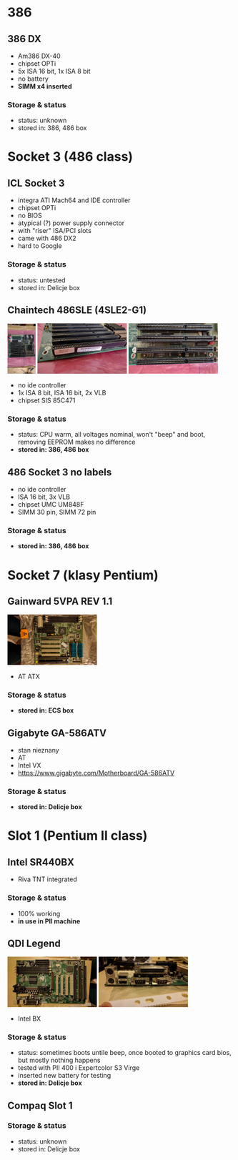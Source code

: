 # 386

## 386 DX
* Am386 DX-40
* chipset OPTi
* 5x ISA 16 bit, 1x ISA 8 bit 
* no battery
* **SIMM x4 inserted**

### Storage & status
* status: unknown
* stored in: 386, 486 box

# Socket 3 (486 class)

## ICL Socket 3
* integra ATI Mach64 and IDE controller
* chipset OPTi
* no BIOS
* atypical (?) power supply connector
* with "riser" ISA/PCI slots
* came with 486 DX2
* hard to Google

### Storage & status
* status: untested
* stored in: Delicje box

## Chaintech 486SLE (4SLE2-G1)
<img src="images/486sle/486-sle-1.jpg" width="63"> <img src="images/486sle/486-sle-2.jpg" width="200"> <img src="images/486sle/486-sle-3.jpg" width="200">

* no ide controller
* 1x ISA 8 bit, ISA 16 bit, 2x VLB
* chipset SIS 85C471

### Storage & status
* status: CPU warm, all voltages nominal, won't "beep" and boot, removing EEPROM makes no difference
* **stored in: 386, 486 box**

## 486 Socket 3 no labels
* no ide controller
* ISA 16 bit, 3x VLB
* chipset UMC UM848F
* SIMM 30 pin, SIMM 72 pin

### Storage & status
* **stored in: 386, 486 box**

# Socket 7 (klasy Pentium)

## Gainward 5VPA REV 1.1
<img src="images/gainward-5vpa-1.jpg" width="200">

* AT ATX

### Storage & status
* **stored in: ECS box**

## Gigabyte GA-586ATV
* stan nieznany
* AT
* Intel VX
* https://www.gigabyte.com/Motherboard/GA-586ATV

### Storage & status
* **stored in: Delicje box**

# Slot 1 (Pentium II class)

## Intel SR440BX
* Riva TNT integrated

### Storage & status
* 100% working
* **in use in PII machine**

## QDI Legend
<img src="images/qdi-legend-1.jpg" width="200"> <img src="images/qdi-legend-2.jpg" width="200">
* Intel BX

### Storage & status
* status: sometimes boots untile beep, once booted to graphics card bios, but mostly nothing happens
* tested with PII 400 i Expertcolor S3 Virge
* inserted new battery for testing
* **stored in: Delicje box**

## Compaq Slot 1

### Storage & status
* status: unknown
* stored in: Delicje box
